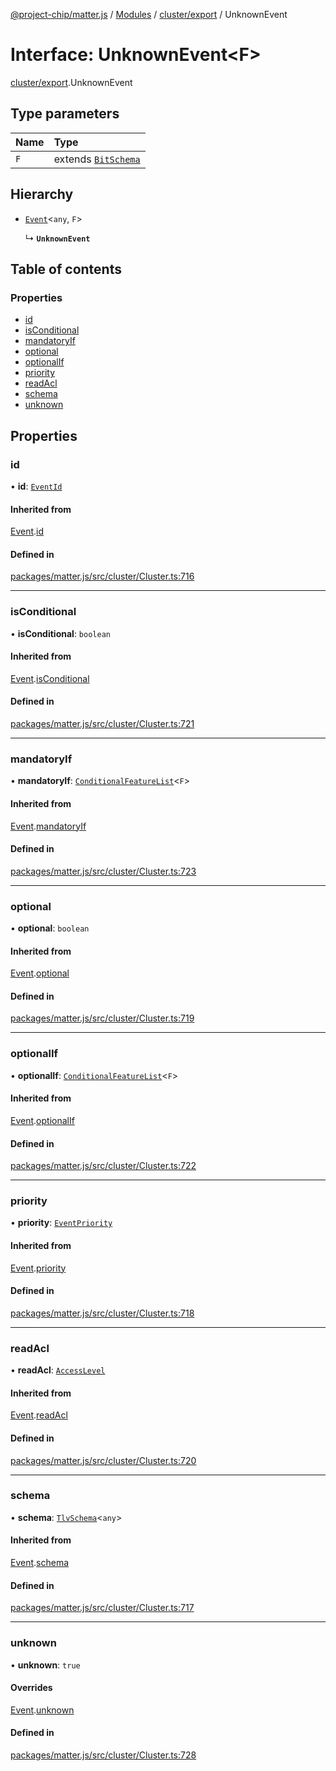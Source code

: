 [@project-chip/matter.js](../README.md) / [Modules](../modules.md) / [cluster/export](../modules/cluster_export.md) / UnknownEvent

# Interface: UnknownEvent\<F\>

[cluster/export](../modules/cluster_export.md).UnknownEvent

## Type parameters

| Name | Type |
| :------ | :------ |
| `F` | extends [`BitSchema`](../modules/schema_export.md#bitschema) |

## Hierarchy

- [`Event`](cluster_export.Event.md)\<`any`, `F`\>

  ↳ **`UnknownEvent`**

## Table of contents

### Properties

- [id](cluster_export.UnknownEvent.md#id)
- [isConditional](cluster_export.UnknownEvent.md#isconditional)
- [mandatoryIf](cluster_export.UnknownEvent.md#mandatoryif)
- [optional](cluster_export.UnknownEvent.md#optional)
- [optionalIf](cluster_export.UnknownEvent.md#optionalif)
- [priority](cluster_export.UnknownEvent.md#priority)
- [readAcl](cluster_export.UnknownEvent.md#readacl)
- [schema](cluster_export.UnknownEvent.md#schema)
- [unknown](cluster_export.UnknownEvent.md#unknown)

## Properties

### id

• **id**: [`EventId`](../modules/datatype_export.md#eventid)

#### Inherited from

[Event](cluster_export.Event.md).[id](cluster_export.Event.md#id)

#### Defined in

[packages/matter.js/src/cluster/Cluster.ts:716](https://github.com/project-chip/matter.js/blob/3adaded6/packages/matter.js/src/cluster/Cluster.ts#L716)

___

### isConditional

• **isConditional**: `boolean`

#### Inherited from

[Event](cluster_export.Event.md).[isConditional](cluster_export.Event.md#isconditional)

#### Defined in

[packages/matter.js/src/cluster/Cluster.ts:721](https://github.com/project-chip/matter.js/blob/3adaded6/packages/matter.js/src/cluster/Cluster.ts#L721)

___

### mandatoryIf

• **mandatoryIf**: [`ConditionalFeatureList`](../modules/cluster_export.md#conditionalfeaturelist)\<`F`\>

#### Inherited from

[Event](cluster_export.Event.md).[mandatoryIf](cluster_export.Event.md#mandatoryif)

#### Defined in

[packages/matter.js/src/cluster/Cluster.ts:723](https://github.com/project-chip/matter.js/blob/3adaded6/packages/matter.js/src/cluster/Cluster.ts#L723)

___

### optional

• **optional**: `boolean`

#### Inherited from

[Event](cluster_export.Event.md).[optional](cluster_export.Event.md#optional)

#### Defined in

[packages/matter.js/src/cluster/Cluster.ts:719](https://github.com/project-chip/matter.js/blob/3adaded6/packages/matter.js/src/cluster/Cluster.ts#L719)

___

### optionalIf

• **optionalIf**: [`ConditionalFeatureList`](../modules/cluster_export.md#conditionalfeaturelist)\<`F`\>

#### Inherited from

[Event](cluster_export.Event.md).[optionalIf](cluster_export.Event.md#optionalif)

#### Defined in

[packages/matter.js/src/cluster/Cluster.ts:722](https://github.com/project-chip/matter.js/blob/3adaded6/packages/matter.js/src/cluster/Cluster.ts#L722)

___

### priority

• **priority**: [`EventPriority`](../enums/cluster_export.EventPriority.md)

#### Inherited from

[Event](cluster_export.Event.md).[priority](cluster_export.Event.md#priority)

#### Defined in

[packages/matter.js/src/cluster/Cluster.ts:718](https://github.com/project-chip/matter.js/blob/3adaded6/packages/matter.js/src/cluster/Cluster.ts#L718)

___

### readAcl

• **readAcl**: [`AccessLevel`](../enums/cluster_export.AccessLevel.md)

#### Inherited from

[Event](cluster_export.Event.md).[readAcl](cluster_export.Event.md#readacl)

#### Defined in

[packages/matter.js/src/cluster/Cluster.ts:720](https://github.com/project-chip/matter.js/blob/3adaded6/packages/matter.js/src/cluster/Cluster.ts#L720)

___

### schema

• **schema**: [`TlvSchema`](../classes/tlv_export.TlvSchema.md)\<`any`\>

#### Inherited from

[Event](cluster_export.Event.md).[schema](cluster_export.Event.md#schema)

#### Defined in

[packages/matter.js/src/cluster/Cluster.ts:717](https://github.com/project-chip/matter.js/blob/3adaded6/packages/matter.js/src/cluster/Cluster.ts#L717)

___

### unknown

• **unknown**: ``true``

#### Overrides

[Event](cluster_export.Event.md).[unknown](cluster_export.Event.md#unknown)

#### Defined in

[packages/matter.js/src/cluster/Cluster.ts:728](https://github.com/project-chip/matter.js/blob/3adaded6/packages/matter.js/src/cluster/Cluster.ts#L728)
